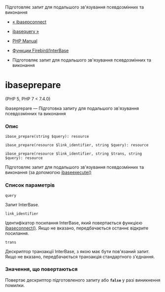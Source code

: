 Підготовляє запит для подальшого зв'язування псевдозмінних та виконання

-   [« ibasepconnect](function.ibase-pconnect.html)
    
-   [ibasequery »](function.ibase-query.html)
    
-   [PHP Manual](index.html)
    
-   [Функции Firebird/InterBase](ref.ibase.html)
    
-   Підготовляє запит для подальшого зв'язування псевдозмінних та виконання
    

# ibaseprepare

(PHP 5, PHP 7 < 7.4.0)

ibaseprepare — Підготовка запиту для подальшого зв'язування псевдозмінних та виконання

### Опис

```methodsynopsis
ibase_prepare(string $query): resource
```

```methodsynopsis
ibase_prepare(resource $link_identifier, string $query): resource
```

```methodsynopsis
ibase_prepare(resource $link_identifier, string $trans, string $query): resource
```

Підготовляє запит для подальшого зв'язування псевдозмінних та виконання (за допомогою [ibaseexecute()](function.ibase-execute.html)

### Список параметрів

`query`

Запит InterBase.

`link_identifier`

Ідентифікатор посилання InterBase, який повертається функцією [ibaseconnect()](function.ibase-connect.html). Якщо не вказано, передбачається останнє відкрите посилання.

`trans`

Дескриптор транзакції InterBase, з якою має бути пов'язаний запит. Якщо не вказано, передбачається транзакція стандартного з'єднання.

### Значення, що повертаються

Повертає дескриптор підготовленого запиту або **`false`** у разі виникнення помилки.